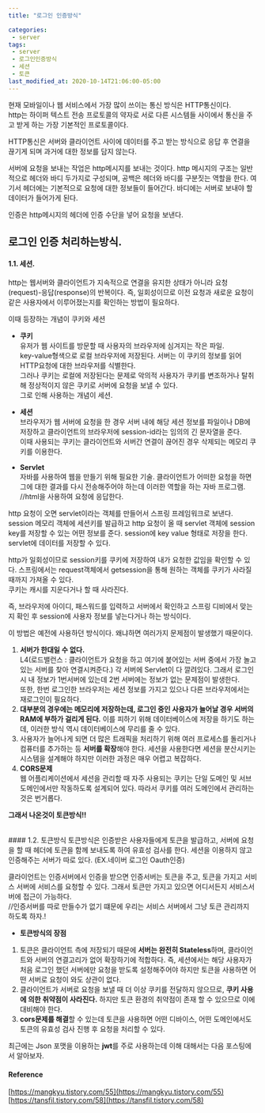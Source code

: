 ```yaml
---
title: "로그인 인증방식"

categories:
 - server
tags:
 - server
 - 로그인인증방식
 - 세션
 - 토큰
last_modified_at: 2020-10-14T21:06:00-05:00
---
```

현재 모바일이나 웹 서비스에서 가장 많이 쓰이는 통신 방식은 HTTP통신이다.  
http는 하이퍼 텍스트 전송 프로토콜의 약자로 서로 다른 시스템들 사이에서 통신을 주고 받게 하는 가장 기본적인 프로토콜이다.  


HTTP통신은 서버와 클라이언트 사이에 데이터를 주고 받는 방식으로 응답 후 연결을 끊기게 되며 과거에 대한 정보를 담지 않는다.  


서버에 요청을 보내는 작업은 http메시지를 보내는 것이다. http 메시지의 구조는 일반적으로 헤더와 바디 두가지로 구성되며, 공백은 헤더와 바디를 구분짓는 역할을 한다. 여기서 헤더에는 기본적으로 요청에 대한 정보들이 들어간다. 바디에는 서버로 보내야 할 데이터가 들어가게 된다.  


인증은 http메시지의 헤더에 인증 수단을 넣어 요청을 보낸다.  


## 로그인 인증 처리하는방식.
#### 1.1. 세션.  
http는 웹서버와 클라이언트가 지속적으로 연결을 유지한 상태가 아니라 요청(request)-응답(response)의 반복이다. 즉, 일회성이므로 이전 요청과 새로운 요청이 같은 사용자에서 이루어졌는지를 확인하는 방법이 필요하다.


이때 등장하는 개념이 쿠키와 세션  
* **쿠키**  
유저가 웹 사이트를 방문할 때 사용자의 브라우저에 심겨지는 작은 파일.  
key-value형색으로 로컬 브라우저에 저장된다. 서버는 이 쿠키의 정보를 읽어 HTTP요청에 대한 브라우저를 식별한다.  
그러나 쿠키는 로컬에 저장된다는 문제로 악의적 사용자가 쿠키를 변조하거나 탈취해 정상적이지 않은 쿠키로 서버에 요청을 보낼 수 있다.  
그로 인해 사용하는 개념이 세션.  

* **세션**  
브라우저가 웹 서버에 요청을 한 경우 서버 내에 해당 세션 정보를 파일이나 DB에 저장하고 클라이언트의 브라우저에 session-id라는 임의의 긴 문자열을 준다.  
이때 사용되는 쿠키는 클라이언트와 서버간 연결이 끊어진 경우 삭제되는 메모리 쿠키를 이용한다.  

* **Servlet**  
자바를 사용하여 웹을 만들기 위해 필요한 기술. 클라이언트가 어떠한 요청을 하면 그에 대한 결과를 다시 전송해주어야 하는데 이러한 역할을 하는 자바 프로그램.  
//html을 사용하여 요청에 응답한다.   

http 요청이 오면 servlet이라는 객체를 만들어서 스프링 프레임워크로 보낸다.
session 메모리 객체에 세션키를 발급하고 http 요청이 올 때 servlet 객체에 session key를 저장할 수 있는 어떤 정보를 준다. session에 key value 형태로 저장을 한다. servlet에 데이터를 저장할 수 있다.  


http가 일회성이므로 session키를 쿠키에 저장하여 내가 요청한 값임을 확인할 수 있다.
스프링에서는 request객체에서 getsession을 통해 원하는 객체를 쿠키가 사라질 때까지 가져올 수 있다.  
쿠키는 캐시를 지운다거나 할 때 사라진다.  


즉, 브라우저에 아이디, 패스워드를 입력하고 서버에서 확인하고 스프링 디비에서 맞는지 확인 후 session에 사용자 정보를 넣는다거나 하는 방식이다.  

이 방법은 예전에 사용하던 방식이다. 왜냐하면 여러가지 문제점이 발생했기 때문이다.  
1. **서버가 한대일 수 없다.**   
L4(로드밸런스 : 클라이언트가 요청을 하고 여기에 붙어있는 서버 중에서 가장 놀고 있는 서버를 찾아 연결시켜준다.) 각 서버에 Servlet이 다 깔려있다. 그래서 로그인 시 내 정보가 1번서버에 있는데 2번 서버에는 정보가 없는 문제점이 발생한다.  
또한, 한번 로그인한 브라우저는 세션 정보를 가지고 있으나 다른 브라우저에서는 재로그인이 필요하다.   
2. **대부분의 경우에는 메모리에 저장하는데, 로그인 중인 사용자가 늘어날 경우 서버의 RAM에 부하가 걸리게 된다.**   이를 피하기 위해 데이터베이스에 저장을 하기도 하는데, 이러한 방식 역시 데이터베이스에 무리를 줄 수 있다.  
3. 사용자가 늘어나게 되면 더 많은 트래픽을 처리하기 위해 여러 프로세스를 돌리거나 컴퓨터를 추가하는 등 **서버를 확장**해야 한다. 세션을 사용한다면 세션을 분산시키는 시스템을 설계해야 하지만 이러한 과정은 매우 어렵고 복잡하다.  
4. **CORS문제**  
웹 어플리케이션에서 세션을 관리할 때 자주 사용되는 쿠키는 단일 도메인 및 서브 도메인에서만 작동하도록 설계되어 있다. 따라서 쿠키를 여러 도메인에서 관리하는 것은 번거롭다.  



**그래서 나온것이 토큰방식!!**  


<br/>
#### 1.2. 토큰방식
토큰방식은 인증받은 사용자들에게 토큰을 발급하고, 서버에 요청을 할 때 헤더에 토큰을 함께 보내도록 하여 유효성 검사를 한다. 세션을 이용하지 않고 인증해주는 서버가 따로 있다. (EX.네이버 로그인 Oauth인증)  


클라이언트는 인증서버에서 인증을 받으면 인증서버는 토큰을 주고, 토큰을 가지고 서비스 서버에 서비스를 요청할 수 있다. 그래서 토큰만 가지고 있으면 어디서든지 서비스서버에 접근이 가능하다.  
//인증서버를 따로 만들수가 없기 떄문에 우리는 서비스 서버에서 그냥 토큰 관리까지 하도록 하자.!  

* **토큰방식의 장점**
1. 토큰은 클라이언트 측에 저장되기 때문에 **서버는 완전히 Stateless**하며, 클라이언트와 서버의 연결고리가 없어 확장하기에 적합하다.  즉, 세션에서는 해당 사용자가 처음 로그인 했던 서버에만 요청을 받도록 설정해주어야 하지만 토큰을 사용하면 어떤 서버로 요청이 와도 상관이 없다.  
2. 클라이언트가 서버로 요청을 보낼 때 더 이상 쿠키를 전달하지 않으므로, **쿠키 사용에 의한 취약점이 사라진다.**
하지만 토큰 환경의 취약점이 존재 할 수 있으므로 이에 대비해야 한다.  
3. **cors문제를 해결**할 수 있는데 토큰을 사용하면 어떤 디바이스, 어떤 도메인에서도 토큰의 유효성 검사 진행 후 요청을 처리할 수 있다.  



최근에는 Json 포맷을 이용하는 **jwt**를 주로 사용하는데 이해 대해서는 다음 포스팅에서 알아보자.




#### Reference
[https://mangkyu.tistory.com/55](https://mangkyu.tistory.com/55)  
[https://tansfil.tistory.com/58](https://tansfil.tistory.com/58)
